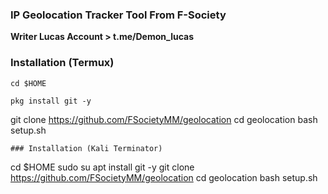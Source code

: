 ### IP Geolocation Tracker Tool From F-Society
__Writer Lucas Account > t.me/Demon_lucas__
### Installation (Termux)
  ```
  cd $HOME
  ```
  ```
  pkg install git -y
  ```
  git clone https://github.com/FSocietyMM/geolocation
  cd geolocation
  bash setup.sh
  ```
### Installation (Kali Terminator)
  ```
  cd $HOME
  sudo su
  apt install git -y
  git clone https://github.com/FSocietyMM/geolocation
  cd geolocation
  bash setup.sh
  ```

